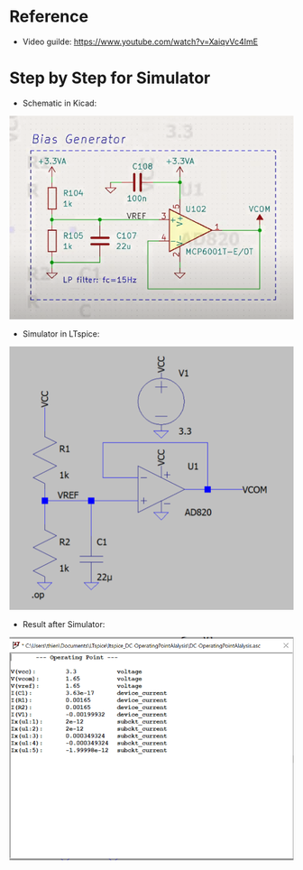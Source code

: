 # Reference
- Video guilde: https://www.youtube.com/watch?v=XaiqvVc4ImE
# Step by Step for Simulator
- Schematic in Kicad:

<p align="center">
  <img src="schematic.png" />
</p>

- Simulator in LTspice:

<p align="center">
  <img src="simulator.png" />
</p>

- Result after Simulator:

<p align="center">
  <img src="result.png" />
</p>

